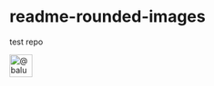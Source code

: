 # readme-rounded-images
test repo

<a class="d-inline-block" data-hovercard-type="user" data-hovercard-url="/users/balupton/hovercard" data-octo-click="hovercard-link-click" data-octo-dimensions="link_type:self" href="/balupton"><img class="avatar avatar-user" src="https://avatars.githubusercontent.com/u/61148?s=80&amp;v=4" width="40" height="40" alt="@balupton"></a>
